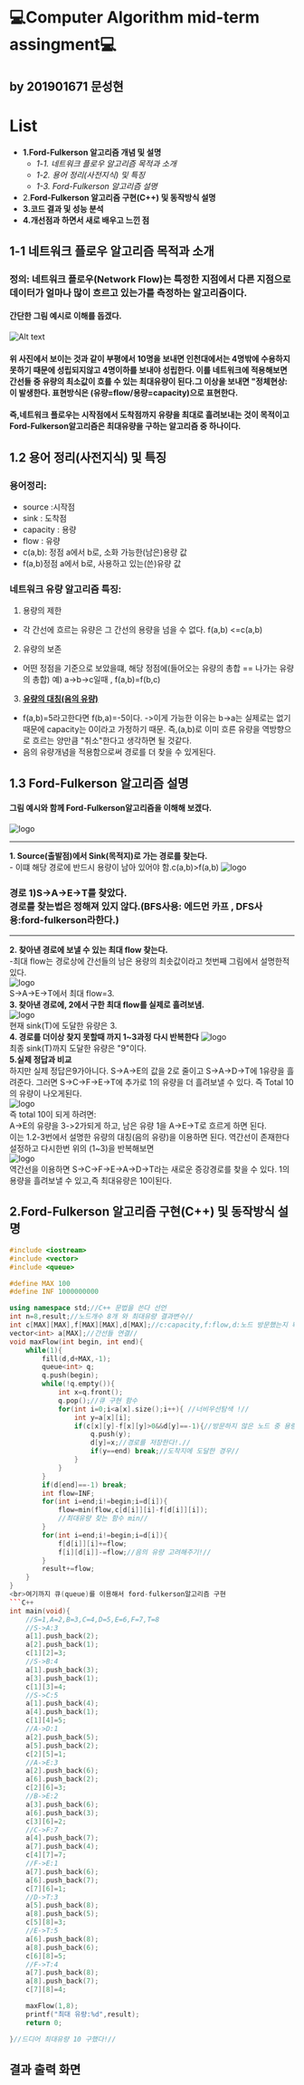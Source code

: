 💻Computer Algorithm mid-term assingment💻
===========================================
by 201901671 문성현
-----------------------
# List
- **1.Ford-Fulkerson 알고리즘 개념 및 설명**
    - *1-1. 네트워크 플로우 알고리즘 목적과 소개*
    - *1-2. 용어 정리(사전지식) 및 특징*
    - *1-3. Ford-Fulkerson 알고리즘 설명*
- 2.**Ford-Fulkerson 알고리즘 구현(C++) 및 동작방식 설명**
- **3.코드 결과 및 성능 분석**
- **4.개선점과 하면서 새로 배우고 느낀 점**

## 1-1 네트워크 플로우 알고리즘 목적과 소개
### 정의: 네트워크 플로우(Network Flow)는 특정한 지점에서 다른 지점으로 데이터가 얼마나 많이 흐르고 있는가를 측정하는 알고리즘이다.
#### 간단한 그림 예시로 이해를 돕겠다.
![Alt text](https://github.com/sunghyun0610/Computer-Algorithm/blob/main/%EB%84%A4%ED%8A%B8%EC%9B%8C%ED%81%AC%20%ED%94%8C%EB%A1%9C%EC%9A%B0.gif)
#### 위 사진에서 보이는 것과 같이 부평에서 10명을 보내면 인천대에서는 4명밖에 수용하지 못하기 때문에 성립되지않고 4명이하를 보내야 성립한다. 이를 네트워크에 적용해보면 간선들 중 유량의 최소값이 흐를 수 있는 최대유량이 된다.그 이상을 보내면 "정체현상:이 발생한다. 표현방식은 (유량=flow/용량=capacity)으로 표현한다.
#### 즉,네트워크 플로우는 시작점에서 도착점까지 유량을 최대로 흘려보내는 것이 목적이고 Ford-Fulkerson알고리즘은 최대유량을 구하는 알고리즘 중 하나이다.
## 1.2 용어 정리(사전지식) 및 특징
### 용어정리:  
- source :시작점
- sink : 도착점
- capacity : 용량
- flow : 유량
- c(a,b): 정점 a에서 b로, 소화 가능한(남은)용량 값
- f(a,b)정점 a에서 b로, 사용하고 있는(쓴)유량 값
### 네트워크 유량 알고리즘 특징:
1. 용량의 제한
- 각 간선에 흐르는 유량은 그 간선의 용량을 넘을 수 없다. f(a,b) <=c(a,b)
2. 유량의 보존
- 어떤 정점을 기준으로 보았을떄, 해당 정점에(들어오는 유량의 총합 == 나가는 유량의 총합) 예) a->b->c일때 , f(a,b)=f(b,c)
3. <u>**유량의 대칭(음의 유량)**</u>
- f(a,b)=5라고한다면 f(b,a)=-5이다. ->이게 가능한 이유는 b->a는 실제로는 없기 때문에 capacity는 0이라고 가정하기 때문. 즉,(a,b)로 이미 흐른 유량을 역방향으로 흐르는 양만큼 "취소"한다고 생각하면 될 것같다.
- 음의 유량개념을 적용함으로써 경로를 더 찾을 수 있게된다.

## 1.3 Ford-Fulkerson 알고리즘 설명
#### 그림 예시와 함께 Ford-Fulkerson알고리즘을 이해해 보겠다.
![logo](https://gseok.gitbooks.io/algorithm/content/assets/network-flow1.png)
***
**1. Source(출발점)에서 Sink(목적지)로 가는 경로를 찾는다.**
    <br>- 이떄 해당 경로에 반드시 용량이 남아 있어야 함.c(a,b)>f(a,b)
![logo](https://gseok.gitbooks.io/algorithm/content/assets/network-flow2.png)
### 경로 1)S->A->E->T를 찾았다.<br>경로를 찾는법은 정해져 있지 않다.(BFS사용: 에드먼 카프 , DFS사용:ford-fulkerson라한다.)
-----
**2. 찾아낸 경로에 보낼 수 있는 최대 flow 찾는다.**
    <br>-최대 flow는 경로상에 간선들의 남은 용량의 최솟값이라고 첫번째 그림에서 설명한적 있다.
    <br>![logo](https://gseok.gitbooks.io/algorithm/content/assets/network-flow3.png)
<br>S->A->E->T에서 최대 flow=3.
**<br>3. 찾아낸 경로에, 2에서 구한 최대 flow를 실제로 흘려보냄.**
<br>![logo](https://gseok.gitbooks.io/algorithm/content/assets/network-flow4.png)
<br> 현재 sink(T)에 도달한 유량은 3.
<br>**4. 경로를 더이상 찾지 못할때 까지 1~3과정 다시 반복한다**
![logo](https://gseok.gitbooks.io/algorithm/content/assets/network-flow6.png)
<br>최종 sink(T)까지 도달한 유량은 "9"이다.
<br>**5.실제 정답과 비교**
<br> 하지만 실제 정답은9가아니다. S->A->E의 값을 2로 줄이고 S->A->D->T에 1유량을 흘려준다. 그러면 S->C->F->E->T에 추가로 1의 유량을 더 흘려보낼 수 있다. 즉 Total 10의 유량이 나오게된다.
<br>![logo](https://gseok.gitbooks.io/algorithm/content/assets/network-flow7.png)
<br>즉 total 10이 되게 하려면:
<br> A->E의 유량을 3->2가되게 하고, 남은 유량 1을 A->E->T로 흐르게 하면 된다.
<br>이는 1.2-3번에서 설명한 유량의 대칭(음의 유량)을 이용하면 된다. 역간선이 존재한다 설정하고 다시한번 위의 (1~3)을 반복해보면
<br>![logo](https://gseok.gitbooks.io/algorithm/content/assets/network-flow12.png)
<br>역간선을 이용하면 S->C->F->E->A->D->T라는 새로운 증강경로를 찾을 수 있다. 1의 용량을 흘려보낼 수 있고,즉 최대유량은 10이된다.
## **2.Ford-Fulkerson 알고리즘 구현(C++) 및 동작방식 설명**
```C++
#include <iostream>
#include <vector>
#include <queue>

#define MAX 100
#define INF 1000000000

using namespace std;//C++ 문법을 쓴다 선언
int n=8,result;//노드개수 8개 와 최대유량 결과변수//
int c[MAX][MAX],f[MAX][MAX],d[MAX];//c:capacity,f:flow,d:노드 방문했는지 확인해줌//
vector<int> a[MAX];//간선들 연결//
void maxFlow(int begin, int end){
    while(1){
        fill(d,d+MAX,-1);
        queue<int> q;
        q.push(begin);
        while(!q.empty()){
            int x=q.front();
            q.pop();//큐 구현 함수
            for(int i=0;i<a[x].size();i++){ //너비우선탐색 !//
                int y=a[x][i];
                if(c[x][y]-f[x][y]>0&&d[y]==-1){//방문하지 않은 노드 중 용량이 남은경우 탐색//
                    q.push(y);
                    d[y]=x;//경로를 저장한다!.//
                    if(y==end) break;//도착지에 도달한 경우//
                }
            }
        }
        if(d[end]==-1) break;
        int flow=INF;
        for(int i=end;i!=begin;i=d[i]){
            flow=min(flow,c[d[i]][i]-f[d[i]][i]);
            //최대유량 찾는 함수 min//
        }
        for(int i=end;i!=begin;i=d[i]){
            f[d[i]][i]+=flow;
            f[i][d[i]]-=flow;//음의 유량 고려해주기!//
        }
        result+=flow;
    }
}
<br>여기까지 큐(queue)를 이용해서 ford-fulkerson알고리즘 구현
```C++
int main(void){
    //S=1,A=2,B=3,C=4,D=5,E=6,F=7,T=8
    //S->A:3
    a[1].push_back(2);
    a[2].push_back(1);
    c[1][2]=3;
    //S->B:4
    a[1].push_back(3);
    a[3].push_back(1);
    c[1][3]=4;
    //S->C:5
    a[1].push_back(4);
    a[4].push_back(1);
    c[1][4]=5;
    //A->D:1
    a[2].push_back(5);
    a[5].push_back(2);
    c[2][5]=1;
    //A->E:3
    a[2].push_back(6);
    a[6].push_back(2);
    c[2][6]=3;
    //B->E:2
    a[3].push_back(6);
    a[6].push_back(3);
    c[3][6]=2;
    //C->F:7
    a[4].push_back(7);
    a[7].push_back(4);
    c[4][7]=7;
    //F->E:1
    a[7].push_back(6);
    a[6].push_back(7);
    c[7][6]=1;
    //D->T:3
    a[5].push_back(8);
    a[8].push_back(5);
    c[5][8]=3;
    //E->T:5
    a[6].push_back(8);
    a[8].push_back(6);
    c[6][8]=5;
    //F->T:4
    a[7].push_back(8);
    a[8].push_back(7);
    c[7][8]=4;

    maxFlow(1,8);
    printf("최대 유량:%d",result);
    return 0;

}//드디어 최대유량 10 구했다!//
```
## 결과 출력 화면



